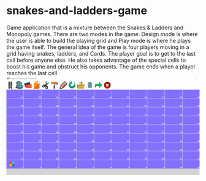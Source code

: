 # snakes-and-ladders-game
Game application that is a mixture between the Snakes &amp; Ladders and Monopoly games. There are two modes in the game: Design mode is where the user is able to build the playing grid and Play mode is where he plays the game itself. The general idea of the game is four players moving in a grid having snakes, ladders, and Cards. The player goal is to get to the last cell before anyone else. He also takes advantage of the special cells to boost his game and obstruct his opponents. The game ends when a player reaches the last cell.
![](https://github.com/mennatallah-nawar/Snakes-and-ladders-game/blob/master/snakes%20and%20ladders.gif)
